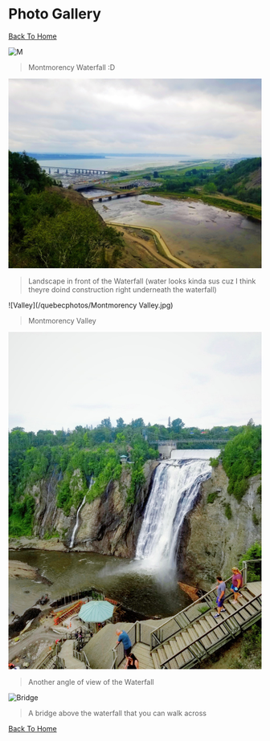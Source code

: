 # Photo Gallery

[Back To Home](/index.md)

![M](/quebecphotos/Montmorencywaterfall.jpg)
>Montmorency Waterfall :D

![Landscape](/quebecphotos/Landscape.jpg)
>Landscape in front of the Waterfall (water looks kinda sus cuz I think theyre doind construction right underneath the waterfall)

![Valley](/quebecphotos/Montmorency Valley.jpg)
>Montmorency Valley

![2waterfall](/quebecphotos/Waterfall2.jpg)
>Another angle of view of the Waterfall

![Bridge](/quebecphotos/Bridgeontopofwaterfall.jpg)
>A bridge above the waterfall that you can walk across

[Back To Home](/index.md)